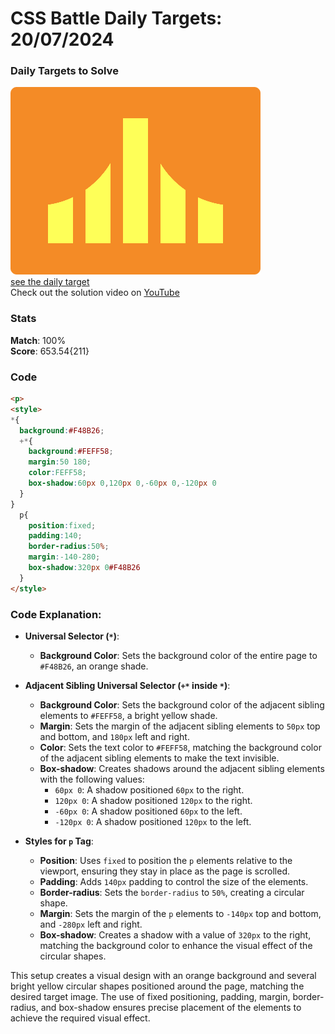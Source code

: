 # CSS Battle Daily Targets: 20/07/2024

### Daily Targets to Solve

![picture of daily target](./images/20.png)  
[see the daily target](https://cssbattle.dev/play/74fe9XcTz4tjx4iscBz9)  
Check out the solution video on [YouTube](https://www.youtube.com/watch?v=phijPuXfR44)

### Stats

**Match**: 100%  
**Score**: 653.54{211}

### Code

```html
<p>
<style>
*{
  background:#F48B26;
  +*{
    background:#FEFF58;
    margin:50 180;
    color:FEFF58;
    box-shadow:60px 0,120px 0,-60px 0,-120px 0
  }
}
  p{
    position:fixed;
    padding:140;
    border-radius:50%;
    margin:-140-280;
    box-shadow:320px 0#F48B26
  }
</style>
```

### Code Explanation:

- **Universal Selector (`*`)**:
  - **Background Color**: Sets the background color of the entire page to `#F48B26`, an orange shade.

- **Adjacent Sibling Universal Selector (`+*` inside `*`)**:
  - **Background Color**: Sets the background color of the adjacent sibling elements to `#FEFF58`, a bright yellow shade.
  - **Margin**: Sets the margin of the adjacent sibling elements to `50px` top and bottom, and `180px` left and right.
  - **Color**: Sets the text color to `#FEFF58`, matching the background color of the adjacent sibling elements to make the text invisible.
  - **Box-shadow**: Creates shadows around the adjacent sibling elements with the following values:
    - `60px 0`: A shadow positioned `60px` to the right.
    - `120px 0`: A shadow positioned `120px` to the right.
    - `-60px 0`: A shadow positioned `60px` to the left.
    - `-120px 0`: A shadow positioned `120px` to the left.

- **Styles for `p` Tag**:
  - **Position**: Uses `fixed` to position the `p` elements relative to the viewport, ensuring they stay in place as the page is scrolled.
  - **Padding**: Adds `140px` padding to control the size of the elements.
  - **Border-radius**: Sets the `border-radius` to `50%`, creating a circular shape.
  - **Margin**: Sets the margin of the `p` elements to `-140px` top and bottom, and `-280px` left and right.
  - **Box-shadow**: Creates a shadow with a value of `320px` to the right, matching the background color to enhance the visual effect of the circular shapes.

This setup creates a visual design with an orange background and several bright yellow circular shapes positioned around the page, matching the desired target image. The use of fixed positioning, padding, margin, border-radius, and box-shadow ensures precise placement of the elements to achieve the required visual effect.